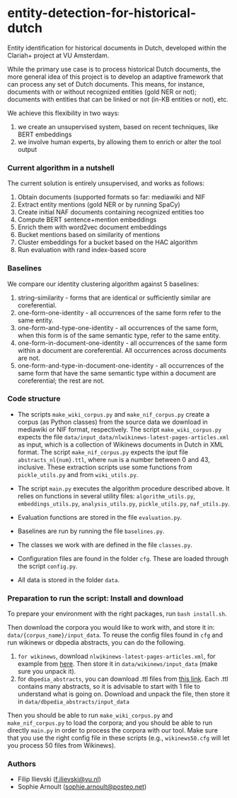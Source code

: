 # entity-detection-for-historical-dutch

Entity identification for historical documents in Dutch, developed within the Clariah+ project at VU Amsterdam.

While the primary use case is to process historical Dutch documents, the more general idea of this project is to develop an adaptive framework that can process any set of Dutch documents. This means, for instance, documents with or without recognized entities (gold NER or not); documents with entities that can be linked or not (in-KB entities or not), etc.

We achieve this flexibility in two ways: 
1. we create an unsupervised system, based on recent techniques, like BERT embeddings
2. we involve human experts, by allowing them to enrich or alter the tool output

### Current algorithm in a nutshell

The current solution is entirely unsupervised, and works as follows:
1. Obtain documents (supported formats so far: mediawiki and NIF
2. Extract entity mentions (gold NER or by running SpaCy)
3. Create initial NAF documents containing recognized entities too
4. Compute BERT sentence+mention embeddings
5. Enrich them with word2vec document embeddings
6. Bucket mentions based on similarity of mentions
7. Cluster embeddings for a bucket based on the HAC algorithm
8. Run evaluation with rand index-based score

### Baselines

We compare our identity clustering algorithm against 5 baselines:
1. string-similarity - forms that are identical or sufficiently similar are coreferential.
2. one-form-one-identity - all occurrences of the same form refer to the same entity.
3. one-form-and-type-one-identity - all occurrences of the same form, when this form is of the same semantic type, refer to the same entity.
4. one-form-in-document-one-identity - all occurrences of the same form within a document are coreferential. All occurrences across documents are not.
5. one-form-and-type-in-document-one-identity - all occurrences of the same form that have the same semantic type within a document are coreferential; the rest are not.

### Code structure

* The scripts `make_wiki_corpus.py` and `make_nif_corpus.py` create a corpus (as Python classes) from the source data we download in mediawiki or NIF format, respectively. The script `make_wiki_corpus.py` expects the file `data/input_data/nlwikinews-latest-pages-articles.xml` as input, which is a collection of Wikinews documents in Dutch in XML format. The script `make_nif_corpus.py` expects the iput file `abstracts_nl{num}.ttl`, where `num` is a number between 0 and 43, inclusive. These extraction scripts use some functions from `pickle_utils.py` and from `wiki_utils.py`.

* The script `main.py` executes the algorithm procedure described above. It relies on functions in several utility files: `algorithm_utils.py`, `embeddings_utils.py`, `analysis_utils.py`, `pickle_utils.py`, `naf_utils.py`.

* Evaluation functions are stored in the file `evaluation.py`.

* Baselines are run by running the file `baselines.py`.

* The classes we work with are defined in the file `classes.py`.

* Configuration files are found in the folder `cfg`. These are loaded through the script `config.py`.

* All data is stored in the folder `data`.

### Preparation to run the script: Install and download

To prepare your environment with the right packages, run `bash install.sh`.

Then download the corpora you would like to work with, and store it in: `data/{corpus_name}/input_data`. To reuse the config files found in `cfg` and run wikinews or dbpedia abstracts, you can do the following.
1. `for wikinews`, download `nlwikinews-latest-pages-articles.xml`, for example from [here](https://archive.org/details/incr-nlwikinews-20190902). Then store it in `data/wikinews/input_data` (make sure you unpack it).
2. for `dbpedia_abstracts`, you can download .ttl files from [this link](http://downloads.dbpedia.org/2015-04/ext/nlp/abstracts/nl/). Each .ttl contains many abstracts, so it is advisable to start with 1 file to understand what is going on. Download and unpack the file, then store it in `data/dbpedia_abstracts/input_data`

Then you should be able to run `make_wiki_corpus.py` and `make_nif_corpus.py` to load the corpora; and you should be able to run directly `main.py` in order to process the corpora with our tool. Make sure that you use the right config file in these scripts (e.g., `wikinews50.cfg` will let you process 50 files from Wikinews).

### Authors

* Filip Ilievski (f.ilievski@vu.nl)
* Sophie Arnoult (sophie.arnoult@posteo.net)

